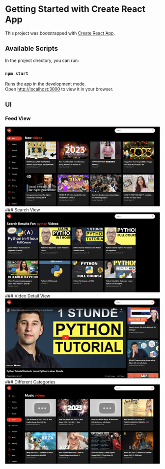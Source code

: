 # Getting Started with Create React App

This project was bootstrapped with [Create React App](https://github.com/facebook/create-react-app).

## Available Scripts

In the project directory, you can run:

### `npm start`

Runs the app in the development mode.\
Open [http://localhost:3000](http://localhost:3000) to view it in your browser.

## UI

### Feed View
<img src = './images/1.png'/>
</br>
### Search View
<img src = './images/2.png'/>
</br>
### Video Detail View
<img src = './images/3.png'/>
</br>
### Different Categories
<img src = './images/4.png'/>
</br>